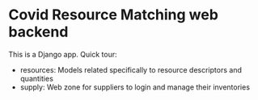 # Covid Resource Matching web backend

This is a Django app. Quick tour:

- resources: Models related specifically to resource descriptors and quantities
- supply: Web zone for suppliers to login and manage their inventories
